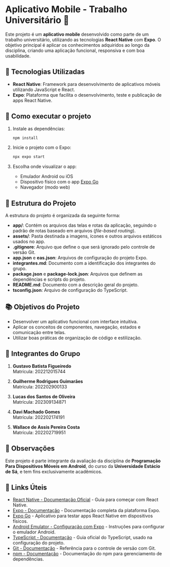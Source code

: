 # Aplicativo Mobile - Trabalho Universitário 📱

Este projeto é um **aplicativo mobile** desenvolvido como parte de um trabalho universitário, utilizando as tecnologias **React Native** com **Expo**. O objetivo principal é aplicar os conhecimentos adquiridos ao longo da disciplina, criando uma aplicação funcional, responsiva e com boa usabilidade.

## 🧩 Tecnologias Utilizadas

- **React Native**: Framework para desenvolvimento de aplicativos móveis utilizando JavaScript e React.
- **Expo**: Plataforma que facilita o desenvolvimento, teste e publicação de apps React Native.

## 🚀 Como executar o projeto

1. Instale as dependências:

   ```bash
   npm install
   ```

2. Inicie o projeto com o Expo:

   ```bash
   npx expo start
   ```

3. Escolha onde visualizar o app:

   - Emulador Android ou iOS
   - Dispositivo físico com o app [Expo Go](https://expo.dev/go)
   - Navegador (modo web)

## 📁 Estrutura do Projeto

A estrutura do projeto é organizada da seguinte forma:

- **app/**: Contém os arquivos das telas e rotas da aplicação, seguindo o padrão de rotas baseado em arquivos (*file-based routing*).
- **assets/**: Pasta destinada a imagens, ícones e outros arquivos estáticos usados no app.
- **.gitignore**: Arquivo que define o que será ignorado pelo controle de versão Git.
- **app.json** e **eas.json**: Arquivos de configuração do projeto Expo.
- **integrantes.md**: Documento com a identificação dos integrantes do grupo.
- **package.json** e **package-lock.json**: Arquivos que definem as dependências e scripts do projeto.
- **README.md**: Documento com a descrição geral do projeto.
- **tsconfig.json**: Arquivo de configuração do TypeScript.

## 📚 Objetivos do Projeto

- Desenvolver um aplicativo funcional com interface intuitiva.
- Aplicar os conceitos de componentes, navegação, estados e comunicação entre telas.
- Utilizar boas práticas de organização de código e estilização.

## 👥 Integrantes do Grupo

1. **Gustavo Batista Figueiredo**  
   Matrícula: 202212015744

2. **Guilherme Rodrigues Guimarães**  
   Matrícula: 202202900133

3. **Lucas dos Santos de Oliveira**  
   Matrícula: 202309134871

4. **Davi Machado Gomes**  
   Matrícula: 202202174191

5. **Wallace de Assis Pereira Costa**  
   Matrícula: 202202719951

## 📌 Observações

Este projeto é parte integrante da avaliação da disciplina de **Programação Para Dispositivos Móveis em Android**, do curso da **Universidade Estácio de Sá**, e tem fins exclusivamente acadêmicos.

## 🔗 Links Úteis

- [React Native - Documentação Oficial](https://reactnative.dev/docs/getting-started) - Guia para começar com React Native.
- [Expo - Documentação](https://docs.expo.dev/) - Documentação completa da plataforma Expo.
- [Expo Go](https://expo.dev/go) - Aplicativo para testar apps React Native em dispositivos físicos.
- [Android Emulator - Configuração com Expo](https://docs.expo.dev/workflow/android-studio-emulator/) - Instruções para configurar o emulador Android.
- [TypeScript - Documentação](https://www.typescriptlang.org/docs/) - Guia oficial do TypeScript, usado na configuração do projeto.
- [Git - Documentação](https://git-scm.com/doc) - Referência para o controle de versão com Git.
- [npm - Documentação](https://docs.npmjs.com/) - Documentação do npm para gerenciamento de dependências.